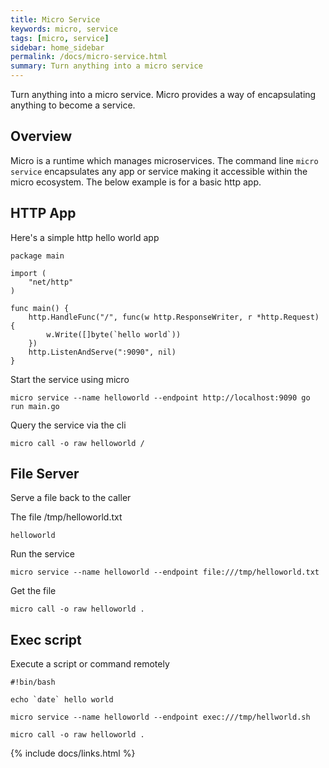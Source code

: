 ```yaml
---
title: Micro Service
keywords: micro, service
tags: [micro, service]
sidebar: home_sidebar
permalink: /docs/micro-service.html
summary: Turn anything into a micro service
---
```


Turn anything into a micro service. Micro provides a way of encapsulating anything to become a service.

## Overview

Micro is a runtime which manages microservices. The command line `micro service` encapsulates any app or service 
making it accessible within the micro ecosystem. The below example is for a basic http app.

## HTTP App

Here's a simple http hello world app

```
package main

import (
	"net/http"
)

func main() {
	http.HandleFunc("/", func(w http.ResponseWriter, r *http.Request) {
		w.Write([]byte(`hello world`))
	})
	http.ListenAndServe(":9090", nil)
}
```


Start the service using micro

```
micro service --name helloworld --endpoint http://localhost:9090 go run main.go
```

Query the service via the cli

```
micro call -o raw helloworld /
```

## File Server

Serve a file back to the caller

The file /tmp/helloworld.txt

```
helloworld
```

Run the service

```
micro service --name helloworld --endpoint file:///tmp/helloworld.txt
```

Get the file

```
micro call -o raw helloworld .
```

## Exec script

Execute a script or command remotely

```
#!bin/bash

echo `date` hello world
```

```
micro service --name helloworld --endpoint exec:///tmp/hellworld.sh
```

```
micro call -o raw helloworld .
```

{% include docs/links.html %}
